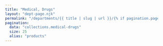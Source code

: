 ```yaml
---
title: "Medical, Drugs"
layout: "dept-page.njk"
permalink: "/departments/{{ title | slug | url }}/{% if pagination.pageNumber > 0 %}{{pagination.pageNumber | plus: 1 }}/{% endif %}"
pagination:
  data: "collections.medical-drugs"
  size: 25
  alias: "products"
---
```



